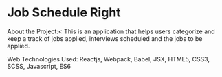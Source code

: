 <h1>Job Schedule Right</h1>

About the Project:<
This is an application that helps users categorize and keep a track of jobs applied, interviews scheduled and the jobs to be applied.

Web Technologies Used:
Reactjs, Webpack, Babel, JSX, HTML5, CSS3, SCSS, Javascript, ES6
